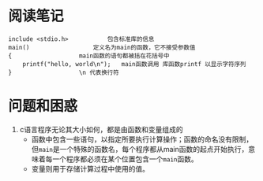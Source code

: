 # 阅读笔记
```
include <stdio.h>			包含标准库的信息
main()					定义名为main的函数，它不接受参数值
{					main函数的语句都被括在花括号中
	printf("hello, world\n");	main函数调用 库函数printf 以显示字符序列
}					\n 代表换行符
```
# 问题和困惑
1. c语言程序无论其大小如何，都是由函数和变量组成的
	- 函数中包含一些语句，以指定所要执行计算操作；函数的命名没有限制，但`main`是一个特殊的函数名，每个程序都从main函数的起点开始执行，意味着每一个程序都必须在某个位置包含一个`main`函数。
	- 变量则用于存储计算过程中使用的值。
